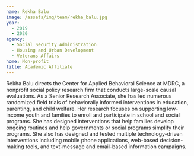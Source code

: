```yaml
---
name: Rekha Balu
image: /assets/img/team/rekha_balu.jpg 
year: 
  - 2019
  - 2020
agency:   
  - Social Security Administration
  - Housing and Urban Development
  - Veterans Affairs
home: Non-profit
title: Academic Affiliate
---
```


Rekha Balu directs the Center for Applied Behavioral Science at MDRC, a nonprofit social policy research firm that conducts large-scale causal evaluations. As a Senior Research Associate, she has led numerous randomized field trials of behaviorally informed interventions in education, parenting, and child welfare. Her research focuses on supporting low-income youth and families to enroll and participate in school and social programs. She has designed interventions that help families develop ongoing routines and help governments or social programs simplify their programs. She also has designed and tested multiple technology-driven interventions including mobile phone applications, web-based decision-making tools, and text-message and email-based information campaigns. 
